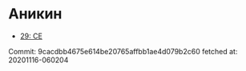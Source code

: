 # Аникин
- [29: CE](29.md)

Commit: 9cacdbb4675e614be20765affbb1ae4d079b2c60
 fetched at: 20201116-060204
